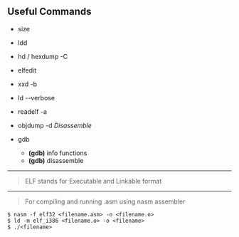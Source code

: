## Useful Commands


* size
* ldd
* hd / hexdump -C
* elfedit
* xxd -b
* ld --verbose
* readelf -a <binary>
* objdump -d <binary>  *Disassemble*
* gdb
    
    * **(gdb)** info functions
    * **(gdb)** disassemble <fname>


----
> ELF stands for Executable and Linkable format

----
> For compiling and running .asm using nasm assembler

    $ nasm -f elf32 <filename.asm> -o <filename.o>
    $ ld -m elf_i386 <filename.o> -o <filename>
    $ ./<filename>

